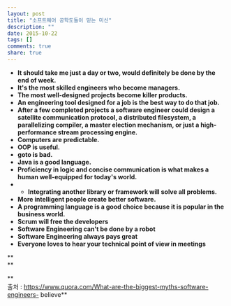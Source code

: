 ```yaml
---
layout: post
title: "소프트웨어 공학도들이 믿는 미신"
description: ""
date: 2015-10-22
tags: []
comments: true
share: true
---
```


  * **It should take me just a day or two, would definitely be done by the end of week.**
  * **It's the most skilled engineers who become managers.**
  * **The most well-designed projects become killer products.**
  * **An engineering tool designed for a job is the best way to do that job.**
  * **After a few completed projects a software engineer could design a satellite communication protocol, a distributed filesystem, a parallelizing compiler, a master election mechanism, or just a high-performance stream processing engine.**
  * **Computers are predictable.**
  * **OOP is useful.**
  * **goto is bad.**
  * **Java is a good language.**
  * **Proficiency in logic and concise communication is what makes a human well-equipped for today's world.**
  *   * **Integrating another library or framework will solve all problems.**
  * **More intelligent people create better software.**
  * **A programming language is a good choice because it is popular in the business world.**
  * **Scrum will free the developers**
  * **Software Engineering can't be done by a robot**
  * **Software Engineering always pays great**
  * **Everyone loves to hear your technical point of view in meetings**

**  
**

**  
출처 : https://www.quora.com/What-are-the-biggest-myths-software-engineers-
believe**

  

